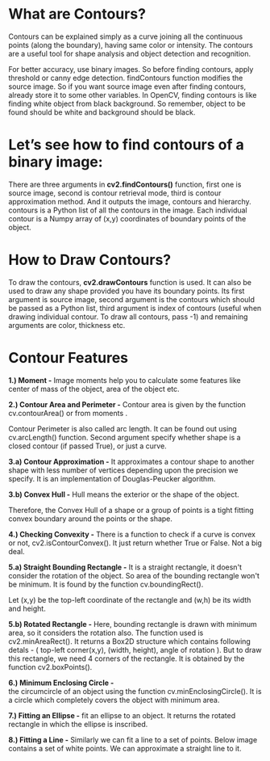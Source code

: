 # What are Contours?
Contours can be explained simply as a curve joining all the continuous points (along the boundary), having same color or intensity. The contours are a useful tool for shape analysis and object detection and recognition.

For better accuracy, use binary images. So before finding contours, apply threshold or canny edge detection.
findContours function modifies the source image. So if you want source image even after finding contours, already store it to some other variables.
In OpenCV, finding contours is like finding white object from black background. So remember, object to be found should be white and background should be black.

# Let’s see how to find contours of a binary image:   
There are three arguments in **cv2.findContours()** function, first one is source image, second is contour retrieval mode, third is contour approximation method. And it outputs the image, contours and hierarchy. contours is a Python list of all the contours in the image. Each individual contour is a Numpy array of (x,y) coordinates of boundary points of the object.

# How to Draw Contours?  
To draw the contours, **cv2.drawContours** function is used. It can also be used to draw any shape provided you have its boundary points. Its first argument is source image, second argument is the contours which should be passed as a Python list, third argument is index of contours (useful when drawing individual contour. To draw all contours, pass -1) and remaining arguments are color, thickness etc. 

# Contour Features
**1.) Moment -** 
Image moments help you to calculate some features like center of mass of the object, area of the object etc. 

**2.) Contour Area and Perimeter -** 
Contour area is given by the function cv.contourArea() or from moments .

Contour Perimeter is also called arc length. It can be found out using cv.arcLength() function. Second argument specify whether shape is a closed contour (if passed True), or just a curve. 

**3.a) Contour Approximation -** 
It approximates a contour shape to another shape with less number of vertices depending upon the precision we specify. It is an implementation of Douglas-Peucker algorithm.

**3.b) Convex Hull -** 
Hull means the exterior or the shape of the object.

Therefore, the Convex Hull of a shape or a group of points is a tight fitting convex boundary around the points or the shape.

**4.) Checking Convexity -** 
There is a function to check if a curve is convex or not, cv2.isContourConvex(). It just return whether True or False. Not a big deal. 

**5.a) Straight Bounding Rectangle -** 
It is a straight rectangle, it doesn't consider the rotation of the object. So area of the bounding rectangle won't be minimum. It is found by the function cv.boundingRect().

Let (x,y) be the top-left coordinate of the rectangle and (w,h) be its width and height. 

**5.b) Rotated Rectangle -** 
Here, bounding rectangle is drawn with minimum area, so it considers the rotation also. The function used is cv2.minAreaRect(). It returns a Box2D structure which contains following detals - ( top-left corner(x,y), (width, height), angle of rotation ). But to draw this rectangle, we need 4 corners of the rectangle. It is obtained by the function cv2.boxPoints().  

**6.) Minimum Enclosing Circle -**  
the circumcircle of an object using the function cv.minEnclosingCircle(). It is a circle which completely covers the object with minimum area.  

**7.) Fitting an Ellipse -**
fit an ellipse to an object. It returns the rotated rectangle in which the ellipse is inscribed.

**8.) Fitting a Line -** 
Similarly we can fit a line to a set of points. Below image contains a set of white points. We can approximate a straight line to it.
